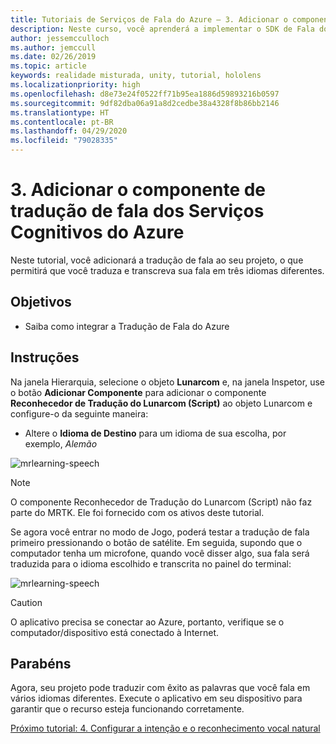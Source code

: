 ```yaml
---
title: Tutoriais de Serviços de Fala do Azure – 3. Adicionar o componente de tradução de fala dos Serviços Cognitivos do Azure
description: Neste curso, você aprenderá a implementar o SDK de Fala do Azure em um aplicativo de realidade misturada.
author: jessemcculloch
ms.author: jemccull
ms.date: 02/26/2019
ms.topic: article
keywords: realidade misturada, unity, tutorial, hololens
ms.localizationpriority: high
ms.openlocfilehash: d8e73e24f0522ff71b95ea1886d59893216b0597
ms.sourcegitcommit: 9df82dba06a91a8d2cedbe38a4328f8b86bb2146
ms.translationtype: HT
ms.contentlocale: pt-BR
ms.lasthandoff: 04/29/2020
ms.locfileid: "79028335"
---
```

# <a name="3-adding-the-azure-cognitive-services-speech-translation-component"></a>3. Adicionar o componente de tradução de fala dos Serviços Cognitivos do Azure

Neste tutorial, você adicionará a tradução de fala ao seu projeto, o que permitirá que você traduza e transcreva sua fala em três idiomas diferentes.

## <a name="objectives"></a>Objetivos

* Saiba como integrar a Tradução de Fala do Azure

## <a name="instructions"></a>Instruções

Na janela Hierarquia, selecione o objeto **Lunarcom** e, na janela Inspetor, use o botão **Adicionar Componente** para adicionar o componente **Reconhecedor de Tradução do Lunarcom (Script)** ao objeto Lunarcom e configure-o da seguinte maneira:

* Altere o **Idioma de Destino** para um idioma de sua escolha, por exemplo, _Alemão_

![mrlearning-speech](images/mrlearning-speech/tutorial3-section1-step1-1.png)

> [!NOTE]
> O componente Reconhecedor de Tradução do Lunarcom (Script) não faz parte do MRTK. Ele foi fornecido com os ativos deste tutorial.

Se agora você entrar no modo de Jogo, poderá testar a tradução de fala primeiro pressionando o botão de satélite. Em seguida, supondo que o computador tenha um microfone, quando você disser algo, sua fala será traduzida para o idioma escolhido e transcrita no painel do terminal:

![mrlearning-speech](images/mrlearning-speech/tutorial3-section1-step1-2.png)

> [!CAUTION]
> O aplicativo precisa se conectar ao Azure, portanto, verifique se o computador/dispositivo está conectado à Internet.

## <a name="congratulations"></a>Parabéns

Agora, seu projeto pode traduzir com êxito as palavras que você fala em vários idiomas diferentes. Execute o aplicativo em seu dispositivo para garantir que o recurso esteja funcionando corretamente.

[Próximo tutorial: 4. Configurar a intenção e o reconhecimento vocal natural](mrlearning-speechSDK-ch4.md)
